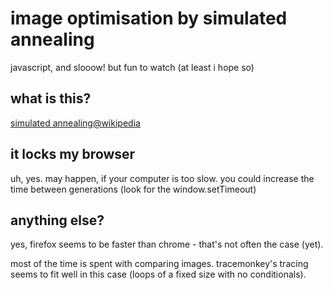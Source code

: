 # image optimisation by simulated annealing

javascript, and slooow! but fun to watch (at least i hope so)

## what is this?

[simulated annealing@wikipedia](http://en.wikipedia.org/wiki/Simulated_annealing)

## it locks my browser

uh, yes. may happen, if your computer is too slow. you could increase the time between generations (look for the window.setTimeout)

## anything else?

yes, firefox seems to be faster than chrome - that's not often the case (yet). 

most of the time is spent with comparing images.
tracemonkey's tracing seems to fit well in this case (loops of a fixed size with no conditionals).